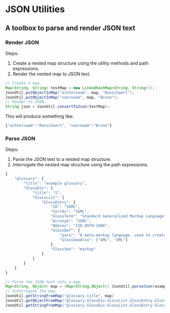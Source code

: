 # JSON Utilities
## A toolbox to parse and render JSON text

### Render JSON

Steps:
1. Create a nested map structure using the utility methods and path expressions.
2. Render the nested map to JSON text.

```Java
// Create a map.
Map<String, String> testMap = new LinkedHashMap<String, String>();
JsonUtil.putObjectInMap("achternaam", map, "Ranschaert");
JsonUtil.putObjectInMap("voornaam", map, "Bruno");
// Render to JSON.
String json = JsonUtil.convertToJson(testMap);
```

This will produce something like:

```JavaScript
{"achternaam":"Ranschaert", "voornaam":"Bruno"}
```

### Parse JSON

Steps:
1. Parse the JSON text to a nested map structure.
2. Interrogate the nested map structure using the path expressions.

```JavaScript
{
    "glossary": {
        "title": "example glossary",
		"GlossDiv": {
            "title": "S",
			"GlossList": {
                "GlossEntry": {
                    "ID": "SGML",
					"SortAs": "SGML",
					"GlossTerm": "Standard Generalized Markup Language",
					"Acronym": "SGML",
					"Abbrev": "ISO 8879:1986",
					"GlossDef": {
                        "para": "A meta-markup language, used to create markup languages such as DocBook.",
						"GlossSeeAlso": ["GML", "XML"]
                    },
					"GlossSee": "markup"
                }
            }
        }
    }
}
```


```Java
// Parse the JSON text into a map.
Map<String, Object> map = (Map<String,Object>) JsonUtil.parseJson(example);
// Interrogate the map.
JsonUtil.getStringFromMap("glossary.title", map)
JsonUtil.getObjectFromMap("glossary.GlossDiv.GlossList.GlossEntry.GlossDef.GlossSeeAlso", map)
JsonUtil.getStringFromMap("glossary.GlossDiv.GlossList.GlossEntry.GlossDef.GlossSeeAlso[1]", map
```